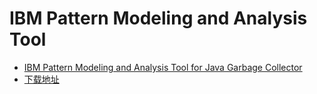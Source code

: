 IBM Pattern Modeling and Analysis Tool
=====================================



- [IBM Pattern Modeling and Analysis Tool for Java Garbage Collector](https://www.ibm.com/developerworks/community/groups/service/html/communityview?communityUuid=22d56091-3a7b-4497-b36e-634b51838e11)
- [下载地址](ftp://public.dhe.ibm.com/software/websphere/appserv/support/tools/pmat/ga456.jar)


